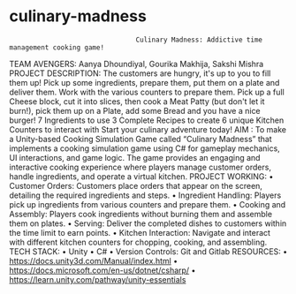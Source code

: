 # culinary-madness


                                    Culinary Madness: Addictive time management cooking game!
TEAM AVENGERS: Aanya Dhoundiyal, Gourika Makhija, Sakshi Mishra
PROJECT DESCRIPTION:
The customers are hungry, it's up to you to fill them up!
Pick up some ingredients, prepare them, put them on a plate and deliver them. Work with the various counters to prepare them. Pick up a full Cheese block, cut it into slices, then cook a Meat Patty (but don't let it burn!), pick them up on a Plate, add some Bread and you have a nice burger!
7 Ingredients to use 3 Complete Recipes to create 6 unique Kitchen Counters to interact with
Start your culinary adventure today!
AIM :
To make a Unity-based Cooking Simulation Game called “Culinary Madness” that implements a cooking simulation game using C# for gameplay mechanics, UI interactions, and game logic. The game provides an engaging and interactive cooking experience where players manage customer orders, handle ingredients, and operate a virtual kitchen.
PROJECT WORKING:
•	Customer Orders: Customers place orders that appear on the screen, detailing the required ingredients and steps.
•	Ingredient Handling: Players pick up ingredients from various counters and prepare them.
•	Cooking and Assembly: Players cook ingredients without burning them and assemble them on plates.
•	Serving: Deliver the completed dishes to customers within the time limit to earn points.
•	Kitchen Interaction: Navigate and interact with different kitchen counters for chopping, cooking, and assembling.
TECH STACK:
•	Unity
•	C#
•	Version Controls: Git and Gitlab
RESOURCES:
•	 https://docs.unity3d.com/Manual/index.html 
•	https://docs.microsoft.com/en-us/dotnet/csharp/
•	 https://learn.unity.com/pathway/unity-essentials 

